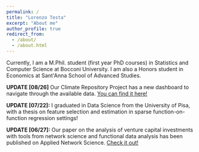 ```yaml
---
permalink: /
title: "Lorenzo Testa"
excerpt: "About me"
author_profile: true
redirect_from: 
  - /about/
  - /about.html
---
```


Currently, I am a M.Phil. student (first year PhD courses) in Statistics and Computer Science at Bocconi University. I am also a Honors student in Economics at Sant'Anna School of Advanced Studies.

**UPDATE [08/26]** Our Climate Repository Project has a new dashboard to navigate through the available data. [You can find it here!](https://testalorenzo-climate-repository--home-x2mmry.streamlitapp.com/)

**UPDATE [07/22]:** I graduated in Data Science from the University of Pisa, with a thesis on feature selection and estimation in sparse function-on-function regression settings!

**UPDATE [06/27]:** Our paper on the analysis of venture capital investments with tools from network science and functional data analysis has been published on Applied Network Science. [Check it out!](https://doi.org/10.1007/s41109-022-00482-y)
